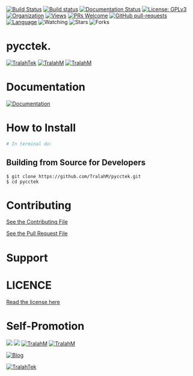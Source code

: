 
[![Build Status](https://travis-ci.com/TralahM/pycctek.svg?branch=master)](https://travis-ci.com/TralahM/pycctek)
[![Build status](https://ci.appveyor.com/api/projects/status/yvvmq5hyf7hj743a/branch/master?svg=true)](https://ci.appveyor.com/project/TralahM/pycctek/branch/master)
[![Documentation Status](https://readthedocs.org/projects/pycctek/badge/?version=latest)](https://pycctek.readthedocs.io/en/latest/?badge=latest)
[![License: GPLv3](https://img.shields.io/badge/License-GPLV2-green.svg)](https://opensource.org/licenses/GPLV2)
[![Organization](https://img.shields.io/badge/Org-TralahTek-blue.svg)](https://github.com/TralahTek)
[![Views](http://hits.dwyl.io/TralahM/pycctek.svg)](http://dwyl.io/TralahM/pycctek)
[![PRs Welcome](https://img.shields.io/badge/PRs-Welcome-brightgreen.svg?style=flat-square)](https://github.com/TralahM/pycctek/pull/)
[![GitHub pull-requests](https://img.shields.io/badge/Issues-pr-red.svg?style=flat-square)](https://github.com/TralahM/pycctek/pull/)
[![Language](https://img.shields.io/badge/Language-Python-3572A5.svg)](https://github.com/TralahM)
<img title="Watching" src="https://img.shields.io/github/watchers/TralahM/pycctek?label=Watchers&color=blue&style=flat-square">
<img title="Stars" src="https://img.shields.io/github/stars/TralahM/pycctek?color=red&style=flat-square">
<img title="Forks" src="https://img.shields.io/github/forks/TralahM/pycctek?color=green&style=flat-square">

# pycctek.


[![TralahTek](https://img.shields.io/badge/Organization-TralahTek-black.svg?style=for-the-badge&logo=github)](https://github.com/TralahTek)
[![TralahM](https://img.shields.io/badge/Engineer-TralahM-blue.svg?style=for-the-badge&logo=github)](https://github.com/TralahM)
[![TralahM](https://img.shields.io/badge/Maintainer-TralahM-green.svg?style=for-the-badge&logo=github)](https://github.com/TralahM)

# Documentation

[![Documentation](https://img.shields.io/badge/Docs-pycctek-blue.svg?style=for-the-badge)](https://github.com/TralahM/pycctek)

# How to Install
```bash
# In terminal do:
```

## Building from Source for Developers

```console
$ git clone https://github.com/TralahM/pycctek.git
$ cd pycctek
```

# Contributing
[See the Contributing File](CONTRIBUTING.rst)


[See the Pull Request File](PULL_REQUEST_TEMPLATE.md)


# Support

# LICENCE

[Read the license here](LICENSE)


# Self-Promotion

[![](https://img.shields.io/badge/Github-TralahM-green?style=for-the-badge&logo=github)](https://github.com/TralahM)
[![](https://img.shields.io/badge/Twitter-%40tralahtek-red?style=for-the-badge&logo=twitter)](https://twitter.com/TralahM)
[![TralahM](https://img.shields.io/badge/Kaggle-TralahM-purple.svg?style=for-the-badge&logo=kaggle)](https://kaggle.com/TralahM)
[![TralahM](https://img.shields.io/badge/LinkedIn-TralahM-red.svg?style=for-the-badge&logo=linkedin)](https://linkedin.com/in/TralahM)


[![Blog](https://img.shields.io/badge/Blog-tralahm.tralahtek.com-blue.svg?style=for-the-badge&logo=rss)](https://tralahm.tralahtek.com)

[![TralahTek](https://img.shields.io/badge/Organization-TralahTek-cyan.svg?style=for-the-badge)](https://org.tralahtek.com)


